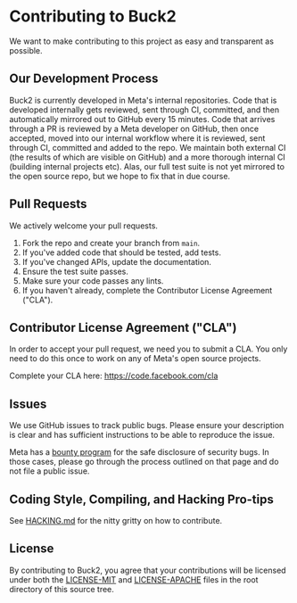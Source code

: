 # Contributing to Buck2

We want to make contributing to this project as easy and transparent as
possible.

## Our Development Process

Buck2 is currently developed in Meta's internal repositories. Code that is
developed internally gets reviewed, sent through CI, committed, and then
automatically mirrored out to GitHub every 15 minutes. Code that arrives through
a PR is reviewed by a Meta developer on GitHub, then once accepted, moved into
our internal workflow where it is reviewed, sent through CI, committed and added
to the repo. We maintain both external CI (the results of which are visible on
GitHub) and a more thorough internal CI (building internal projects etc). Alas,
our full test suite is not yet mirrored to the open source repo, but we hope to
fix that in due course.

## Pull Requests

We actively welcome your pull requests.

1. Fork the repo and create your branch from `main`.
2. If you've added code that should be tested, add tests.
3. If you've changed APIs, update the documentation.
4. Ensure the test suite passes.
5. Make sure your code passes any lints.
6. If you haven't already, complete the Contributor License Agreement ("CLA").

## Contributor License Agreement ("CLA")

In order to accept your pull request, we need you to submit a CLA. You only need
to do this once to work on any of Meta's open source projects.

Complete your CLA here: <https://code.facebook.com/cla>

## Issues

We use GitHub issues to track public bugs. Please ensure your description is
clear and has sufficient instructions to be able to reproduce the issue.

Meta has a [bounty program](https://www.facebook.com/whitehat/) for the safe
disclosure of security bugs. In those cases, please go through the process
outlined on that page and do not file a public issue.

## Coding Style, Compiling, and Hacking Pro-tips

See [HACKING.md](./HACKING.md) for the nitty gritty on how to contribute.

## License

By contributing to Buck2, you agree that your contributions will be licensed
under both the [LICENSE-MIT](LICENSE-MIT) and [LICENSE-APACHE](LICENSE-APACHE)
files in the root directory of this source tree.
